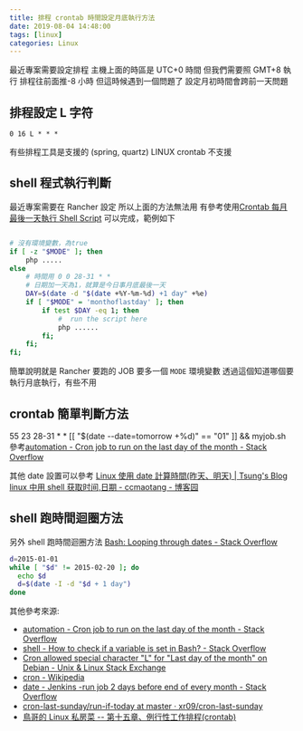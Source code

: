 ```yaml
---
title: 排程 crontab 時間設定月底執行方法
date: 2019-08-04 14:48:00
tags: [linux]
categories: Linux
---
```


最近專案需要設定排程
主機上面的時區是 UTC+0 時間
但我們需要照 GMT+8 執行
排程往前面推-8 小時
但這時候遇到一個問題了
設定月初時間會跨前一天問題

<!--more-->

## 排程設定 L 字符

`0 16 L * * *`

有些排程工具是支援的 (spring, quartz)
LINUX crontab 不支援

## shell 程式執行判斷

最近專案需要在 Rancher 設定
所以上面的方法無法用
有參考使用[Crontab 每月最後一天執行 Shell Script](https://www.opencli.com/linux/crontab-run-on-last-day-of-month)
可以完成，範例如下

```bash

# 沒有環境變數，為true
if [ -z "$MODE" ]; then
    php .....
else
    # 時間用 0 0 28-31 * *
    # 日期加一天為1，就算是今日事月底最後一天
    DAY=$(date -d "$(date +%Y-%m-%d) +1 day" +%e)
    if [ "$MODE" = 'monthoflastday' ]; then
        if test $DAY -eq 1; then
            #  run the script here
            php ......
        fi;
    fi;
fi;
```

簡單說明就是 Rancher 要跑的 JOB 要多一個 `MODE` 環境變數
透過這個知道哪個要執行月底執行，有些不用

## crontab 簡單判斷方法

55 23 28-31 \* \* [[ "$(date --date=tomorrow +\%d)" == "01" ]] && myjob.sh
參考[automation - Cron job to run on the last day of the month - Stack Overflow](https://stackoverflow.com/questions/6139189/cron-job-to-run-on-the-last-day-of-the-month)

其他 date 設置可以參考
[Linux 使用 date 計算時間(昨天、明天) | Tsung's Blog](https://blog.longwin.com.tw/2010/07/linux-date-computer-2010/)
[linux 中用 shell 获取时间,日期 - ccmaotang - 博客园](https://www.cnblogs.com/tangtianfly/p/3457668.html)

## shell 跑時間迴圈方法

另外 shell 跑時間迴圈方法
[Bash: Looping through dates - Stack Overflow](https://stackoverflow.com/questions/28226229/bash-looping-through-dates)

```bash
d=2015-01-01
while [ "$d" != 2015-02-20 ]; do
  echo $d
  d=$(date -I -d "$d + 1 day")
done
```

其他參考來源:

- [automation - Cron job to run on the last day of the month - Stack Overflow](https://stackoverflow.com/questions/6139189/cron-job-to-run-on-the-last-day-of-the-month)
- [shell - How to check if a variable is set in Bash? - Stack Overflow](https://stackoverflow.com/questions/3601515/how-to-check-if-a-variable-is-set-in-bash)
- [Cron allowed special character "L" for "Last day of the month" on Debian - Unix & Linux Stack Exchange](https://unix.stackexchange.com/questions/89188/cron-allowed-special-character-l-for-last-day-of-the-month-on-debian)
- [cron - Wikipedia](https://en.wikipedia.org/wiki/Cron#Format)
- [date - Jenkins -run job 2 days before end of every month - Stack Overflow](https://stackoverflow.com/questions/49295240/jenkins-run-job-2-days-before-end-of-every-month)
- [cron-last-sunday/run-if-today at master · xr09/cron-last-sunday](https://github.com/xr09/cron-last-sunday/blob/master/run-if-today)
- [鳥哥的 Linux 私房菜 -- 第十五章、例行性工作排程(crontab)](http://linux.vbird.org/linux_basic/0430cron.php#anacron_1)
